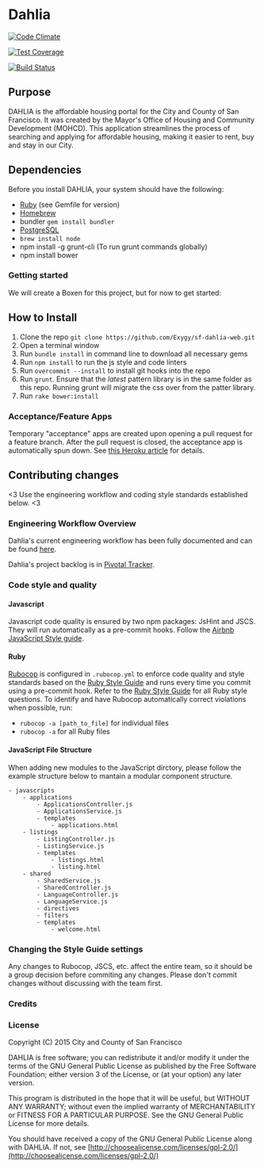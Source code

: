 # Dahlia #

[![Code Climate](https://codeclimate.com/repos/560d76bb6956807c3a0028cb/badges/0d072238f8dc74804ac9/gpa.svg)](https://codeclimate.com/repos/560d76bb6956807c3a0028cb/feed)

[![Test Coverage](https://codeclimate.com/repos/560d76bb6956807c3a0028cb/badges/0d072238f8dc74804ac9/coverage.svg)](https://codeclimate.com/repos/560d76bb6956807c3a0028cb/coverage)

[![Build Status](https://semaphoreci.com/api/v1/projects/53186731-1e6c-43a4-9d43-860e0759ea9a/558206/badge.svg)](https://semaphoreci.com/exygy/sf-dahlia-web)

## Purpose ##

DAHLIA is the affordable housing portal for the City and County of San Francisco. It was created by the Mayor's Office of Housing and Community Development (MOHCD). This application streamlines the process of searching and applying for affordable housing, making it easier to rent, buy and stay in our City.

## Dependencies ##
Before you install DAHLIA, your system should have the following:

- [Ruby](https://www.ruby-lang.org/en/documentation/installation/) (see Gemfile for version)
- [Homebrew](http://brew.sh)
- bundler `gem install bundler`
- [PostgreSQL](http://exponential.io/blog/2015/02/21/install-postgresql-on-mac-os-x-via-brew/)
- `brew install node`
- npm install -g grunt-cli (To run grunt commands globally)
- npm install bower

### Getting started ###
We will create a Boxen for this project, but for now to get started:

## How to Install ##
1. Clone the repo `git clone https://github.com/Exygy/sf-dahlia-web.git`
2. Open a terminal window
3. Run `bundle install` in command line to download all necessary gems
3. Run `npm install` to run the js style and code linters
4. Run `overcommit --install` to install git hooks into the repo
5. Run `grunt`. Ensure that the *latest* pattern library is in the same folder as this repo.
Running grunt will migrate the css over from the patter library.
6. Run `rake bower:install`

### Acceptance/Feature Apps ###

Temporary "acceptance" apps are created upon opening a pull request for a feature branch. After the pull request is closed, the acceptance app is automatically spun down. See [this Heroku article](https://devcenter.heroku.com/articles/github-integration-review-apps) for details.

## Contributing changes ##

<3 Use the engineering workflow and coding style standards established below. <3

### Engineering Workflow Overview ###

Dahlia's current engineering workflow has been fully documented and can be found [here](https://docs.google.com/a/exygy.com/presentation/d/1Y5yAVUcKMFoNobutOH_Sehm69ZCZoTZzJZewupR-5KI/edit?usp=sharing).

Dahlia's project backlog is in [Pivotal Tracker](https://www.pivotaltracker.com/n/projects/1405352).

### Code style and quality ###

#### Javascript ####

Javascript code quality is ensured by two npm packages: JsHint and JSCS. They will run automatically as a pre-commit hooks. Follow the [Airbnb JavaScript Style guide](http://nerds.airbnb.com/our-javascript-style-guide/).

#### Ruby ####
[Rubocop](https://github.com/bbatsov/rubocop) is configured in `.rubocop.yml` to enforce code quality and style standards based on the [Ruby Style Guide](https://github.com/bbatsov/ruby-style-guide) and runs every time you commit using a pre-commit hook. Refer to the [Ruby Style Guide](https://github.com/bbatsov/ruby-style-guide) for all Ruby style questions.
To identify and have Rubocop automatically correct violations when possible, run:

* `rubocop -a [path_to_file]` for individual files
* `rubocop -a` for all Ruby files

#### JavaScript File Structure ####

When adding new modules to the JavaScript dirctory, please follow the example structure below to mantain a modular component structure.

```
- javascripts
    - applications
        - ApplicationsController.js
        - ApplicationsService.js
        - templates
            - applications.html
    - listings
        - ListingController.js
        - ListingService.js
        - templates
            - listings.html
            - listing.html
    - shared
        - SharedService.js
        - SharedController.js
        - LanguageController.js
        - LanguageService.js
        - directives
        - filters
        - templates
            - welcome.html
```

### Changing the Style Guide settings
Any changes to Rubocop, JSCS, etc. affect the entire team, so it should be a group decision before commiting any changes. Please don't commit changes without discussing with the team first.

### Credits ###


### License ###
Copyright (C) 2015 City and County of San Francisco

DAHLIA is free software; you can redistribute it and/or modify it under the terms of the GNU General Public License as published by the Free Software Foundation; either version 3 of the License, or (at your option) any later version.

This program is distributed in the hope that it will be useful, but WITHOUT ANY WARRANTY; without even the implied warranty of MERCHANTABILITY or FITNESS FOR A PARTICULAR PURPOSE. See the GNU General Public License for more details.

You should have received a copy of the GNU General Public License along with DAHLIA. If not, see [http://choosealicense.com/licenses/gpl-2.0/](http://choosealicense.com/licenses/gpl-2.0/)
